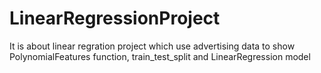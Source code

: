# LinearRegressionProject
It is about linear regration project which use advertising data to show PolynomialFeatures function, train_test_split and LinearRegression model
